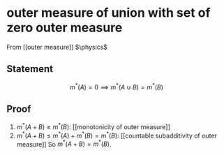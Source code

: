 # outer measure of union with set of zero outer measure
From [[outer measure]]
$\physics$
## Statement
$$m^{*}(A) = 0 \implies m^{*}(A \cup B) = m^{*}(B)$$

## Proof
1. $m^{*}(A + B) \geq m^{*}(B)$: [[monotonicity of outer measure]]
2. $m^{*}(A + B) \leq m^{*}(A) + m^{*}(B) = m^{*}(B)$: [[countable subadditivity of outer measure]]
So $m^{*}(A + B) = m^{*}(B)$.